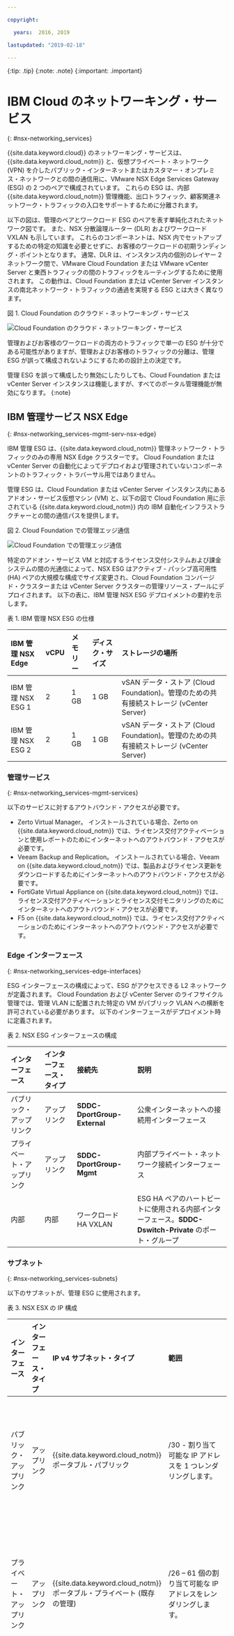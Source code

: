 ```yaml
---

copyright:

  years:  2016, 2019

lastupdated: "2019-02-18"

---
```


{:tip: .tip}
{:note: .note}
{:important: .important}

# IBM Cloud のネットワーキング・サービス
{: #nsx-networking_services}

{{site.data.keyword.cloud}} のネットワーキング・サービスは、{{site.data.keyword.cloud_notm}} と、仮想プライベート・ネットワーク (VPN) を介したパブリック・インターネットまたはカスタマー・オンプレミス・ネットワークとの間の通信用に、VMware NSX Edge Services Gateway (ESG) の 2 つのペアで構成されています。 これらの ESG は、内部 {{site.data.keyword.cloud_notm}} 管理機能、出口トラフィック、顧客関連ネットワーク・トラフィックの入口をサポートするために分離されます。

以下の図は、管理のペアとワークロード ESG のペアを表す単純化されたネットワーク図です。 また、NSX 分散論理ルーター (DLR) およびワークロード VXLAN も示しています。 これらのコンポーネントは、NSX 内でセットアップするための特定の知識を必要とせずに、お客様のワークロードの初期ランディング・ポイントとなります。 通常、DLR は、インスタンス内の個別のレイヤー 2 ネットワーク間で、VMware Cloud Foundation または VMware vCenter Server と東西トラフィックの間のトラフィックをルーティングするために使用されます。 この動作は、Cloud Foundation または vCenter Server インスタンスの南北ネットワーク・トラフィックの通過を実現する ESG とは大きく異なります。

図 1. Cloud Foundation のクラウド・ネットワーキング・サービス

![Cloud Foundation のクラウド・ネットワーキング・サービス](cloudnetworkingservicesdiagram.svg "Cloud Foundation のクラウド・ネットワーキング・サービス")

管理およびお客様のワークロードの両方のトラフィックで単一の ESG が十分である可能性がありますが、管理およびお客様のトラフィックの分離は、管理 ESG が誤って構成されないようにするための設計上の決定です。

管理 ESG を誤って構成したり無効にしたりしても、Cloud Foundation または vCenter Server インスタンスは機能しますが、すべてのポータル管理機能が無効になります。
{:note}

## IBM 管理サービス NSX Edge
{: #nsx-networking_services-mgmt-serv-nsx-edge}

IBM 管理 ESG は、{{site.data.keyword.cloud_notm}} 管理ネットワーク・トラフィックのみの専用 NSX Edge クラスターです。 Cloud Foundation または vCenter Server の自動化によってデプロイおよび管理されていないコンポーネントのトラフィック・トラバーサル用ではありません。

管理 ESG は、Cloud Foundation または vCenter Server インスタンス内にあるアドオン・サービス仮想マシン (VM) と、以下の図で Cloud Foundation 用に示されている {{site.data.keyword.cloud_notm}} 内の IBM 自動化インフラストラクチャーとの間の通信パスを提供します。

図 2. Cloud Foundation での管理エッジ通信

![Cloud Foundation での管理エッジ通信](mgmtvmcommunication.svg "Cloud Foundation での管理エッジ通信")

特定のアドオン・サービス VM と対応するライセンス交付システムおよび課金システムの間の光通信によって、NSX ESG はアクティブ - パッシブ高可用性 (HA) ペアの大規模な構成でサイズ変更され、Cloud Foundation コンバージド・クラスターまたは vCenter Server クラスターの管理リソース・プールにデプロイされます。 以下の表に、IBM 管理 NSX ESG デプロイメントの要約を示します。

表 1. IBM 管理 NSX ESG の仕様

| IBM 管理 NSX Edge | vCPU | メモリー | ディスク・サイズ | ストレージの場所 |
|:----------------------- |:---- |:------ |:--------- |:---------------- |
| IBM 管理 NSX ESG 1 | 2 | 1 GB | 1 GB | vSAN データ・ストア (Cloud Foundation)。管理のための共有接続ストレージ (vCenter Server) |
| IBM 管理 NSX ESG 2 | 2 | 1 GB | 1 GB | vSAN データ・ストア (Cloud Foundation)。管理のための共有接続ストレージ (vCenter Server) |

### 管理サービス
{: #nsx-networking_services-mgmt-services}

以下のサービスに対するアウトバウンド・アクセスが必要です。

* Zerto Virtual Manager。 インストールされている場合、Zerto on {{site.data.keyword.cloud_notm}} では、ライセンス交付アクティベーションと使用レポートのためにインターネットへのアウトバウンド・アクセスが必要です。
* Veeam Backup and Replication。 インストールされている場合、Veeam on {{site.data.keyword.cloud_notm}} では、製品およびライセンス更新をダウンロードするためにインターネットへのアウトバウンド・アクセスが必要です。
* FortiGate Virtual Appliance on {{site.data.keyword.cloud_notm}} では、ライセンス交付アクティベーションとライセンス交付モニタリングのためにインターネットへのアウトバウンド・アクセスが必要です。
* F5 on {{site.data.keyword.cloud_notm}} では、ライセンス交付アクティベーションのためにインターネットへのアウトバウンド・アクセスが必要です。

### Edge インターフェース
{: #nsx-networking_services-edge-interfaces}

ESG インターフェースの構成によって、ESG がアクセスできる L2 ネットワークが定義されます。 Cloud Foundation および vCenter Server のライフサイクル管理では、管理 VLAN に配置された特定の VM がパブリック VLAN への横断を許可されている必要があります。 以下のインターフェースがデプロイメント時に定義されます。

表 2. NSX ESG インターフェースの構成

| インターフェース | インターフェース・タイプ | 接続先 | 説明 |
|:--------- |:-------------- |:------------ |:----------- |
| パブリック・アップリンク | アップリンク | **SDDC-DportGroup-External** | 公衆インターネットへの接続用インターフェース |
| プライベート・アップリンク | アップリンク | **SDDC-DportGroup-Mgmt** | 内部プライベート・ネットワーク接続インターフェース |
| 内部 | 内部 | ワークロード HA VXLAN | ESG HA ペアのハートビートに使用される内部インターフェース。**SDDC-Dswitch-Private** のポート・グループ |

### サブネット
{: #nsx-networking_services-subnets}

以下のサブネットが、管理 ESG に使用されます。

表 3. NSX ESX の IP 構成

| インターフェース | インターフェース・タイプ | IP v4 サブネット・タイプ | 範囲 | 説明 |
|:--------- |:-------------- |:----------------- |:----- |:----------- |
| パブリック・アップリンク | アップリンク | {{site.data.keyword.cloud_notm}} ポータブル・パブリック | /30 - 割り当て可能な IP アドレスを 1 つレンダリングします。 | パブリック・インターネット接続インターフェース |
| プライベート・アップリンク | アップリンク | {{site.data.keyword.cloud_notm}} ポータブル・プライベート (既存の管理) | /26 – 61 個の割り当て可能な IP アドレスをレンダリングします。 | 内部プライベート・ネットワーク接続インターフェース |
| 内部 | 内部 | リンク・ローカル | 169.254.0.0/16 | ESG HA ペアの通信に使用される内部インターフェース |

### ネットワーク・アドレス変換の定義
{: #nsx-networking_services-nat-definitions}

ネットワーク・アドレス変換 (NAT) は、ネットワーク・トラフィックが IP アドレス・スペース間を横断できるようにするために、管理 ESG 上で使用されます。 　これは通常、インターネット・ルーティング可能 IP を節約したり、セキュリティー上の理由から内部 IP を公開 IP から隠したりするために行われます。 NAT は、伝送制御プロトコル (TCP) およびユーザー・データグラム・プロトコル (UDP) ポートのリダイレクトを可能にするためにも使用されます。 管理トラフィックは常に Cloud Foundation および vCenter Server インスタンス内から開始されるため、管理 ESG でソース NAT (SNAT) のみが定義されている必要があります。 インスタンスから出る必要のあるサービスをホストする内部 VM ごとに、個別の SNAT は作成されません。

表 4. NSX ESG の NAT 構成

| インターフェースに適用済み | ソース IP 範囲 | 変換済みソース IP |
|:-------------------- |:--------------- |:-------------------- |
| パブリック・アップリンク | Management Portable /26 の個々の IP アドレス | {{site.data.keyword.cloud_notm}} ポータブル・パブリック |

### ルーティング
{: #nsx-networking_services-routing}

管理 ESG を横断する必要がある VM 内のサービスも、お客様の {{site.data.keyword.cloud_notm}} プライベート・ネットワーク内の {{site.data.keyword.cloud_notm}} サービスにアクセスする必要がある場合があるため、この通信を実現するために以下の構成が必要となります。

インターネットへの接続の宛先として必要な宛先 IP 範囲を予測することは困難ですが、{{site.data.keyword.cloud_notm}} によってデプロイおよび管理されるサービスは、デフォルト・ゲートウェイとして管理 ESG を指します。 外部ネットワーク接続を必要とするサービスに関して {{site.data.keyword.cloud_notm}} BCR 全体のトラフィックを強制するには、静的ルートが必要です。

管理 ESG を使用して Cloud Foundation または vCenter Server インスタンスから横断するサービスには、以下の構成をお勧めします。
* デフォルト・ゲートウェイは管理 ESG です。
* 内部 {{site.data.keyword.cloud_notm}} 宛先には静的ルートが必要です。

サービスまたは VM が顧客 ESG にアクセスする必要がある場合は、個々のサービスまたは VM 内に、顧客 ESG を指す静的ルートを維持する必要があります。

現在、管理 ESG 用に自動ルーティング・プロトコルは構成されていません。

### VXLAN 定義
{: #nsx-networking_services-vlan-definitions}

管理 HA ペアには、内部インターフェースの接続用のネットワークが必要です。このネットワークでは、既存の vSwitch、ポート・グループ、VXLAN を使用できます。この設計では、管理 ESG HA ペアの HA ハートビート通信用に専用の VXLAN が作成されます。

表 5. NSX ESG の VXLAN 定義

| NSX ESG の VXLAN 定義 | トランスポート・ゾーン | タイプ |
|:------------------------- |:-------------- |:---- |
| Mgmt HA | transport-1 | global |

### ファイアウォール・ルール
{: #nsx-networking_services-firewall-rules}

デフォルトでは、管理 ESG はすべてのトラフィックを拒否するように構成されています。

**拒否:** そのトラフィックが前の (上位の) ルールまたはルール・セットによってファイアウォールを横断できない場合に、応答のないすべてのトラフィックをドロップします。 自動ルール生成が選択され、ESG ペアへの制御トラフィックが可能になります。

自動生成ルールに加えて、以下のファイアウォール・ルールが設定されます。

表 6. NSX ESG のファイアウォール構成

| サービス | ソース | 宛先 | プロトコル | アクション |
|:------- |:------ |:----------- |:-------- |:------ |
| Zerto on {{site.data.keyword.cloud_notm}} | Zerto 管理 VM | 任意 | ポート 443 | 許可 |
| Veeam on {{site.data.keyword.cloud_notm}} | Veeam Backup and Replication VM | 任意 | ポート 443 | 許可 |
| FortiGate Virtual Appliance on {{site.data.keyword.cloud_notm}} | サービス VM | 任意 | ポート 443 | 許可 |
| F5 on {{site.data.keyword.cloud_notm}} | サービス VM | 任意 | ポート 443 | 許可 |
| 任意 | 任意 | 任意 | 任意 | 拒否 |

## IBM ワークロード NSX Edge
{: #nsx-networking_services-wkld-nsx-edge}

IBM ワークロード ESG は、ワークロード・ネットワーク通信用の単純なトポロジーの一部です。 以下のセクションでは、Cloud Foundation または vCenter Server インスタンス内のネットワークにワークロードを接続する設計意図について説明します。 これは、オンプレミス・ネットワークおよび IP スペースを特定の Cloud Foundation または vCenter Center インスタンスに接続するための開始点であり、真のハイブリッド・クラウド・アーキテクチャーの基礎となります。

　パブリックおよびプライベート {{site.data.keyword.cloud_notm}} ネットワークの両方に接続されたお客様のネットワークでは、インターネット接続トラフィックとの間のワークロード・アクセスが可能ですが、パブリックまたはプライベートの {{site.data.keyword.cloud_notm}} ネットワークからサイト間 VPN を作成することもできます。 これにより、オンプレミス・ネットワークへの接続に関する評価の時間が大幅に短縮されます。これは、お客様のセキュリティー要件により、専用の広域ネットワーク (WAN) を立ち上げるのに数カ月かかることがあるためです。 ただし、専用リンクが配置された後に、VPN を反転して、VPN トンネルや Cloud Foundation または vCenter Server インスタンス内のオーバーレイ・ネットワークに影響を与えずにリンクを横断できます。 その後、セキュリティーの観点から必要に応じて、ワークロード ESG のパブリック・インターフェースを除去できます。

以下の図のトポロジーは、以下の NSX コンポーネントで構成されています。
* NSX Edge アプライアンス (ESG)
* 分散論理ルーター (DLR)
* VXLAN (L3 上の L2)

図 3. ネットワーク・フロー図の例

![ネットワーク・フロー図](customer_network_flow_diagram.svg "ネットワーク・フロー図")

### IBM ワークロード NSX Edge の Edge インターフェース
{: #nsx-networking_services-edge-interfaces-workload}

管理 ESG と同様に、ESG インターフェースの構成によって、ESG がアクセスできる L2 ネットワークが定義されます。 ワークロード・トポロジーの設計意図の一部は、ソフトウェア定義ネットワーキング (SDN) オーバーレイを実現して、基礎となる {{site.data.keyword.cloud_notm}} アドレス・スペースからワークロードを分離することです。 この設計は、BYOIP 設計を実現するための基礎となります。 したがって、以下のインターフェースがデプロイメント時に定義されます。

表 7. ワークロード Edge インターフェースの構成

| インターフェース | インターフェース・タイプ | 接続先 | 説明 |
|:--------- |:-------------- |:------------ |:----------- |
| パブリック・アップリンク | アップリンク | SDDC-DportGroup-External | 公衆インターネットへの接続用インターフェース |
| プライベート・アップリンク | アップリンク | SDDC-DportGroup-Mgmt | 内部プライベート・ネットワーク接続インターフェース |
| トランジット・アップリンク | アップリンク | Workload-Trasit | ワークロード ESG とワークロード DLR の間のトランジット VXLAN |
| 内部 | 内部 | ワークロード HA VXLAN | ESG HA ペアのハートビートに使用される内部インターフェース |

この設計では、ローカル・ワークロード接続 L2 ネットワーク間で可能性のある東西ルーティングを可能にするために、DLR が採用されています。 このトポロジーは単純な例であるため、ワークロード用の L2 ネットワークは 1 つだけ記述されています。 さらにセキュリティー・ゾーンを追加するには、DLR で新しいインターフェースに接続された VXLAN をさらに追加します。 以下の表は、構成する DLR インターフェースを示しています。

表 8. DLR インターフェース

| インターフェース | インターフェース・タイプ | 接続先 | 説明 |
|:--------- |:-------------- |:------------ |:----------- |
| トランジット・アップリンク | アップリンク | Workload-Trasit | ワークロード ESG とワークロード DLR の間のトランジット VXLAN |
| ワークロード・アップリンク | アップリンク | ワークロード | ワークロード接続用の VXLAN |
| 内部 | 内部 | ワークロード HA VXLAN | ESG HA ペアのハートビートに使用される内部インターフェース |

### IBM ワークロード NSX Edge のサブネット
{: #nsx-networking_services-subnets-workload}

以下のサブネットが、ワークロード ESG に使用されます。

表 9. DLR およびワークロード ESG の IP 構成

| インターフェース | インターフェース・タイプ | IP v4 サブネット・タイプ | 範囲 | 説明 |
|:--------- |:-------------- |:----------------- |:----- |:----------- |
| パブリック・アップリンク (ESG) | アップリンク | {{site.data.keyword.cloud_notm}} ポータブル・パブリック | /30 - 割り当て可能な IP アドレスを 1 つレンダリングします。 | 公衆インターネットへの接続用インターフェース (お客様はさらに多くの IP アドレスを別個に注文可能) |
| プライベート・アップリンク (ESG) | アップリンク | {{site.data.keyword.cloud_notm}} ポータブル・プライベート (既存の管理) | /26 – 61 個の割り当て可能な IP アドレスをレンダリングします。 | 内部プライベート・ネットワーク接続インターフェース |
| 内部 (ESG および DLR) | 内部 | リンク・ローカル | 169.254.0.0/16 | ESG HA ペアの通信に使用される内部インターフェース |
| トランジット・アップリンク (ESG および DLR) | アップリンク | 顧客による割り当て | 未定 | ESG から DLR へのトランジット・ネットワーク接続 |
| ワークロード (DLR) | アップリンク | 顧客による割り当て | 未定 | ワークロード・サブネット |

### IBM ワークロード NSX Edge の NAT 定義
{: #nsx-networking_services-nat-definitions-nsx-edge}

NAT は、ネットワーク・トラフィックが IP アドレス・スペース間を横断できるようにするために、ワークロード ESG 上で使用されます。 ワークロード ESG の場合、インターネット宛先への通信を許可するだけでなく、任意の {{site.data.keyword.cloud_notm}} ソース IP 範囲と通信するためにも NAT が必要です。 この設計では、ワークロード・トラフィックはインターネットにアクセスできますが、管理ネットワークや {{site.data.keyword.cloud_notm}} ネットワークにはアクセスできません。 したがって、ワークロード ESG で SNAT のみを定義する必要があります。 ワークロードのポータブル・サブネット全体が SNAT を横断するように構成されています。

NAT を使用して、Cloud Foundation または vCenter Server の複数のインスタンス間でのワークロード通信を可能にすることはできますが、多数のワークロードを複数のインスタンスにわたって接続する必要がある場合は、これは現実的ではありません。 高度な NSX 機能を使用して、Cloud Foundation または vCeter Server インスタンス全体で過度な L2 トランジット・ネットワークを作成する例については、[マルチサイト・アーキテクチャー](/docs/services/vmwaresolutions/archiref/nsx?topic=vmware-solutions-nsx-multi_site)を参照してください。

表 10. ワークロード ESG の NAT ルール

| インターフェースに適用済み | ソース IP 範囲 | 変換済みソース IP | NAT が有効または無効 |
|:-------------------- |:--------------- |:-------------------- |:----------------------- |
| パブリック・アップリンク (ワークロード ESG) | 顧客定義 | {{site.data.keyword.cloud_notm}} ポータブル・パブリック IP | 顧客定義 (デフォルトは無効) |

### IBM ワークロード NSX Edge のルーティング
{: #nsx-networking_services-routing-wkld}

この設計では、ワークロード ESG まで DLR を横断するワークロードの唯一の要件は、インターネットにアクセスすることです。 ワークロード ESG は、ワークロード VXLAN と、DLR の内側で作成される将来のワークロード VXLAN/サブネットへのパスを認識する必要があります。 これは ESG の静的ルートによって達成できますが、このワークロード・トポロジーは、ベスト・プラクティスの設計を示すことを目的としています。 したがって、Open Shortest Path First (OSPF) は、ワークロード ESG とダウンストリーム DLR の間に構成されます。

構成について詳しくは、[OSPF プロトコルの構成](https://pubs.vmware.com/NSX-6/index.jsp?topic=%2Fcom.vmware.nsx.admin.doc%2FGUID-6E985577-3629-42FE-AC22-C4B56EFA8C9B.html)を参照してください。

表 11. 動的なルーティング

| Area | OSPF タイプ | OSPF インターフェース IP | OSPF 認証 |
|:---- |:--------- |:----------------- |:------------------- |
| 51 | スタブ | トランジット RFC1918 ネットワークの DLR および ESG ごとに IP を割り当てます。 | なし |

### IBM ワークロード NSX Edge のファイアウォール・ルール
{: #nsx-networking_services-firewall-wkld}

デフォルトでは、ワークロード ESG はすべてのトラフィックを拒否するように構成されています。

**拒否:** そのトラフィックが前の (上位の) ルールまたはルール・セットによってファイアウォールを横断できない場合に、応答のないすべてのトラフィックをドロップします。 自動ルール生成が選択され、ESG ペアへの制御トラフィックが可能になります。

自動生成ルールに加えて、以下のファイアウォール・ルールが設定されます。

表 12. ワークロード ESG のファイアウォール・ルール

| サービス | ソース | 宛先 | プロトコル | アクション |
|:------- |:------ |:----------- |:-------- |:------ |
| ワークロード | ワークロード・サブネット | 任意 | 任意 | 許可 |
| 任意 | 任意 | 任意 | 任意 | 拒否 |

### IBM ワークロード NSX Edge の VXLAN 定義
{: #nsx-networking_services-vxlan-definitions}

ワークロード・トポロジー ESG と DLR HA のペアには、内部インターフェースの接続、2 つの間のデータ中継、そしてワークロードのための L2 セグメント (VXLAN) が必要です。

表 13. ワークロード ESG 内部インターフェース

| VXLAN 名 | Cloud Foundation または vCenter Server のトランスポート・ゾーン | タイプ |
|:---------- |:------------------------------------------------- |:---- |
| ワークロード HA | transit-1 | グローバル |
| ワークロード・トランジット | transit-1 | グローバル |
| ワークロード | transit-1 | グローバル |

### IBM ワークロード NSX Edge の ESG DLR 設定
{: #nsx-networking_services-esg-dlr-sett}

デフォルトでは、すべての新規 NSX Edge アプライアンスでロギングが有効になっています。 デフォルトのロギング・レベルは NOTICE です。

## 関連リンク
{: #nsx-networking_services-related}

* [NSX Edge Services Gateway の設計](/docs/services/vmwaresolutions/archiref/nsx?topic=vmware-solutions-nsx_design)
* [マルチサイト・アーキテクチャー](/docs/services/vmwaresolutions/archiref/nsx?topic=vmware-solutions-nsx-multi_site)
